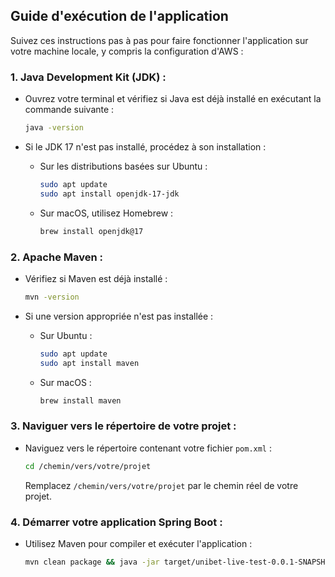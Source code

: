 ## Guide d'exécution de l'application

Suivez ces instructions pas à pas pour faire fonctionner l'application sur votre machine locale, y compris la configuration d'AWS :

### 1. Java Development Kit (JDK) :
   - Ouvrez votre terminal et vérifiez si Java est déjà installé en exécutant la commande suivante :
     ```bash
     java -version
     ```

   - Si le JDK 17 n'est pas installé, procédez à son installation :
     - Sur les distributions basées sur Ubuntu :
       ```bash
       sudo apt update
       sudo apt install openjdk-17-jdk
       ```

     - Sur macOS, utilisez Homebrew :
       ```bash
       brew install openjdk@17
       ```

### 2. Apache Maven :
   - Vérifiez si Maven est déjà installé :
     ```bash
     mvn -version
     ```

   - Si une version appropriée n'est pas installée :
     - Sur Ubuntu :
       ```bash
       sudo apt update
       sudo apt install maven
       ```

     - Sur macOS :
       ```bash
       brew install maven
       ```

### 3. Naviguer vers le répertoire de votre projet :
   - Naviguez vers le répertoire contenant votre fichier `pom.xml` :
     ```bash
     cd /chemin/vers/votre/projet
     ```

     Remplacez `/chemin/vers/votre/projet` par le chemin réel de votre projet.

### 4. Démarrer votre application Spring Boot :
   - Utilisez Maven pour compiler et exécuter l'application :
     ```bash
     mvn clean package && java -jar target/unibet-live-test-0.0.1-SNAPSHOT.jar
     ```

